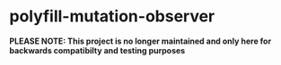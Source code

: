 # polyfill-mutation-observer

**PLEASE NOTE: This project is no longer maintained and only here for backwards compatibilty and testing purposes**
